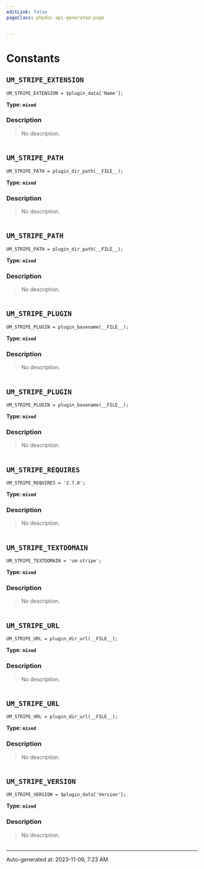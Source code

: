 ```yaml
---
editLink: false
pageClass: phpdoc-api-generated-page


---
```


# Constants

        
##  `UM_STRIPE_EXTENSION`    



```php:no-line-numbers
UM_STRIPE_EXTENSION = $plugin_data['Name'];
```

**Type:** **`mixed`**

### Description

> No description.

| | |
|:--------:| ----------- |

        
##  `UM_STRIPE_PATH`    



```php:no-line-numbers
UM_STRIPE_PATH = plugin_dir_path(__FILE__);
```

**Type:** **`mixed`**

### Description

> No description.

| | |
|:--------:| ----------- |

        
##  `UM_STRIPE_PATH`    



```php:no-line-numbers
UM_STRIPE_PATH = plugin_dir_path(__FILE__);
```

**Type:** **`mixed`**

### Description

> No description.

| | |
|:--------:| ----------- |

        
##  `UM_STRIPE_PLUGIN`    



```php:no-line-numbers
UM_STRIPE_PLUGIN = plugin_basename(__FILE__);
```

**Type:** **`mixed`**

### Description

> No description.

| | |
|:--------:| ----------- |

        
##  `UM_STRIPE_PLUGIN`    



```php:no-line-numbers
UM_STRIPE_PLUGIN = plugin_basename(__FILE__);
```

**Type:** **`mixed`**

### Description

> No description.

| | |
|:--------:| ----------- |

        
##  `UM_STRIPE_REQUIRES`    



```php:no-line-numbers
UM_STRIPE_REQUIRES = '2.7.0';
```

**Type:** **`mixed`**

### Description

> No description.

| | |
|:--------:| ----------- |

        
##  `UM_STRIPE_TEXTDOMAIN`    



```php:no-line-numbers
UM_STRIPE_TEXTDOMAIN = 'um-stripe';
```

**Type:** **`mixed`**

### Description

> No description.

| | |
|:--------:| ----------- |

        
##  `UM_STRIPE_URL`    



```php:no-line-numbers
UM_STRIPE_URL = plugin_dir_url(__FILE__);
```

**Type:** **`mixed`**

### Description

> No description.

| | |
|:--------:| ----------- |

        
##  `UM_STRIPE_URL`    



```php:no-line-numbers
UM_STRIPE_URL = plugin_dir_url(__FILE__);
```

**Type:** **`mixed`**

### Description

> No description.

| | |
|:--------:| ----------- |

        
##  `UM_STRIPE_VERSION`    



```php:no-line-numbers
UM_STRIPE_VERSION = $plugin_data['Version'];
```

**Type:** **`mixed`**

### Description

> No description.

| | |
|:--------:| ----------- |



--------

<div class="page-edit">
    <div class="last-updated">
        <span class="prefix">Auto-generated at: </span>
        <span class="time">2023-11-09, 7:23 AM</span>
    </div>
</div>



